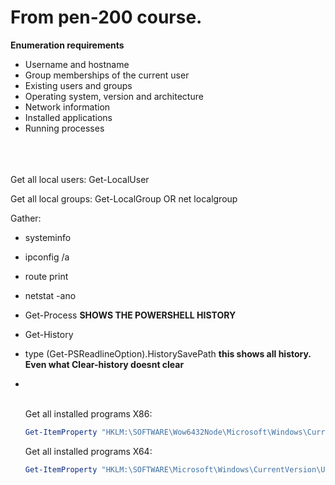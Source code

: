 # From pen-200 course.  





**Enumeration requirements**

- Username and hostname
- Group memberships of the current user
- Existing users and groups
- Operating system, version and architecture
- Network information
- Installed applications
- Running processes

<br><br><br>
Get all local users:  Get-LocalUser  
<a name="Get-LocalUser">

Get all local groups: Get-LocalGroup   OR net localgroup  
<a name="Get-LocalGroup">

Gather:  
- systeminfo
- ipconfig /a
- route print
- netstat -ano
- Get-Process
**SHOWS THE POWERSHELL  HISTORY**
- Get-History       
- type (Get-PSReadlineOption).HistorySavePath **this shows all history. Even what Clear-history doesnt clear**
- 
  <br><br>

  Get all installed programs X86:
  ``` powershell
  Get-ItemProperty "HKLM:\SOFTWARE\Wow6432Node\Microsoft\Windows\CurrentVersion\Uninstall\*" | select displayname
  ```

  Get all installed programs X64:
  ```powershell
  Get-ItemProperty "HKLM:\SOFTWARE\Microsoft\Windows\CurrentVersion\Uninstall\*" | select displayname
  ```

  
